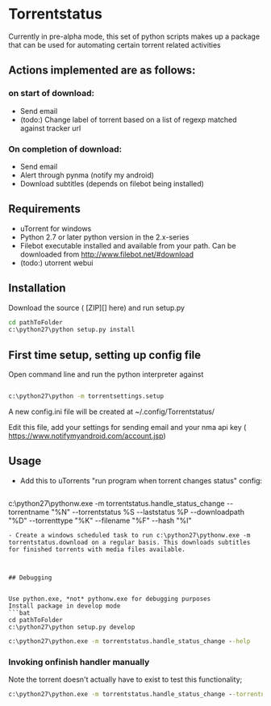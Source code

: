 # Torrentstatus

Currently in pre-alpha mode, this set of python scripts makes up a package that can be used for automating certain torrent related activities

## Actions implemented are as follows:
### on start of download:
- Send email
- (todo:) Change label of torrent based on a list of regexp matched against tracker url

### On completion of download:
- Send email
- Alert through pynma (notify my android)
- Download subtitles (depends on filebot being installed)

    
## Requirements
- uTorrent for windows
- Python 2.7 or later python version in the 2.x-series
- Filebot executable installed and available from your path.  Can be downloaded from http://www.filebot.net/#download
- (todo:) utorrent webui

## Installation
Download the source ( [ZIP][] here) and run setup.py
  ```bat
cd pathToFolder
c:\python27\python setup.py install
  ```



## First time setup, setting up config file
Open command line and run the python interpreter against 

  ```bat

c:\python27\python -m torrentsettings.setup
  ```

A new config.ini file will be created at ~/.config/Torrentstatus/

Edit this file, add your settings for sending email and your nma api key ( https://www.notifymyandroid.com/account.jsp)


## Usage
- Add this to uTorrents "run program when torrent changes status" config:
  ```bat
c:\python27\pythonw.exe -m torrentstatus.handle_status_change --torrentname "%N" --torrentstatus %S  --laststatus %P --downloadpath "%D"  --torrenttype "%K" --filename "%F" --hash "%I"
  ```
- Create a windows scheduled task to run c:\python27\pythonw.exe -m torrentstatus.download on a regular basis. This downloads subtitles for finished torrents with media files available.



## Debugging


Use python.exe, *not* pythonw.exe for debugging purposes
Install package in develop mode
  ```bat
cd pathToFolder
c:\python27\python setup.py develop
  ```

  ```bat
c:\python27\python.exe -m torrentstatus.handle_status_change --help
  ```


### Invoking onfinish handler manually
  

Note the torrent doesn't actually have to exist to test this functionality;

```bat
c:\python27\python.exe -m torrentstatus.handle_status_change --torrentname "Kodemysteriene - VG+" --torrentstatus 5  --laststatus 6 --downloadpath "h:\Other\Kodemysteriene - VG+"  --torrenttype "multi" --filename "Kodemysteriene - VG+.pdf" --hash "D700D1F9BC72DCAE1FB2B1E54F39BA3D27C4440B"
  ```


